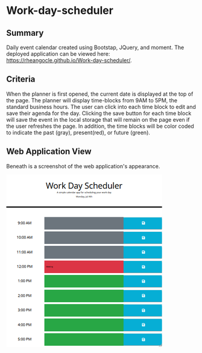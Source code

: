 # Work-day-scheduler

## Summary
Daily event calendar created using Bootstap, JQuery, and moment.
The deployed application can be viewed here: https://rheangocle.github.io/Work-day-scheduler/.

## Criteria
When the planner is first opened, the current date is displayed at the top of the page. The planner will display time-blocks from 9AM to 5PM, the standard business hours. The user can click into each time block to edit and save their agenda for the day. Clicking the save button for each time block will save the event in the local storage that will remain on the page even if the user refreshes the page. In addition, the time blocks will be color coded to indicate the past (gray), present(red), or future (green).

## Web Application View
Beneath is a screenshot of the web application's appearance. 

![Work day planner](./assets/Images/Capture.PNG)

